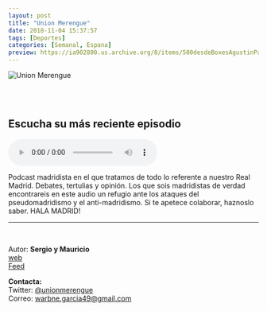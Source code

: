 ```yaml
---
layout: post
title: "Union Merengue"
date: 2018-11-04 15:37:57
tags: [Deportes]
categories: [Semanal, Espana]
preview: https://ia902800.us.archive.org/8/items/500desdeBoxesAgustinPalmeiro/300UnionMerengue-SergioGarcia.jpg
---
```


![Union Merengue](https://ia902800.us.archive.org/8/items/500desdeBoxesAgustinPalmeiro/500UnionMerengue-SergioGarcia.jpg)

<br/>
<br/>

## Escucha su más reciente episodio

<!--reproductor-feed=https://www.ivoox.com/podcast-union-merengue_fg_f125391_filtro_1.xml-->
<!--reproductor-start-->
<audio id="audio" preload="auto" controls="" src="http://www.ivoox.com/8x18-benzema-como-rayo_mf_30814375_feed_1.mp3"></audio>
<!--reproductor-end-->

Podcast madridista en el que tratamos de todo lo referente a nuestro Real Madrid. Debates, tertulias y opinión. Los que sois madridistas de verdad encontrareis en este audio un refugio ante los ataques del pseudomadridismo y el anti-madridismo. Si te apetece colaborar, haznoslo saber. HALA MADRID!

_ _ _

<br>

Autor: **Sergio y Mauricio**  
[web](http://www.unionmerengue.com/)  
[Feed](https://www.ivoox.com/podcast-union-merengue_fg_f125391_filtro_1.xml)  


**Contacta:**  
Twitter: [@unionmerengue](https://twitter.com/unionmerengue)  
Correo: [warbne.garcia49@gmail.com](mailto:warbne.garcia49@gmail.com)  

